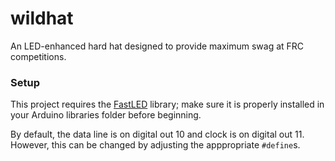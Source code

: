 # wildhat
An LED-enhanced hard hat designed to provide maximum swag at FRC competitions.

### Setup
This project requires the [FastLED](https://github.com/FastLED/FastLED) library; make sure it is properly installed in your Arduino libraries folder before beginning.

By default, the data line is on digital out 10 and clock is on digital out 11. However, this can be changed by adjusting the apppropriate ```#define```s.
